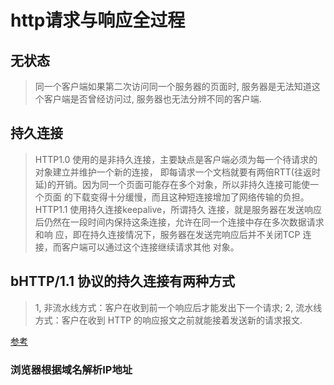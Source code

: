 # http请求与响应全过程

## 无状态

> 同一个客户端如果第二次访问同一个服务器的页面时, 服务器是无法知道这个客户端是否曾经访问过, 服务器也无法分辨不同的客户端.

## 持久连接

> HTTP1.0 使用的是非持久连接，主要缺点是客户端必须为每一个待请求的对象建立并维护一个新的连接，
> 即每请求一个文档就要有两倍RTT(往返时延)的开销。因为同一个页面可能存在多个对象，所以非持久连接可能使一个页面
> 的下载变得十分缓慢，而且这种短连接增加了网络传输的负担。HTTP1.1 使用持久连接keepalive，所谓持久
> 连接，就是服务器在发送响应后仍然在一段时间内保持这条连接，允许在同一个连接中存在多次数据请求和响
> 应，即在持久连接情况下，服务器在发送完响应后并不关闭TCP 连接，而客户端可以通过这个连接继续请求其他
> 对象。

## bHTTP/1.1 协议的持久连接有两种方式

> 1, 非流水线方式：客户在收到前一个响应后才能发出下一个请求;
> 2, 流水线方式：客户在收到 HTTP 的响应报文之前就能接着发送新的请求报文.

[参考](https://blog.csdn.net/lzghxjt/article/details/51458540 "http请求和响应的过程")

### 浏览器根据域名解析IP地址


